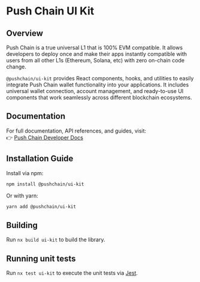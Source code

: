 # Push Chain UI Kit

## Overview

Push Chain is a true universal L1 that is 100% EVM compatible. It allows developers to deploy once and make their apps instantly compatible with users from all other L1s (Ethereum, Solana, etc) with zero on-chain code change.

`@pushchain/ui-kit` provides React components, hooks, and utilities to easily integrate Push Chain wallet functionality into your applications. It includes universal wallet connection, account management, and ready-to-use UI components that work seamlessly across different blockchain ecosystems.

## Documentation

For full documentation, API references, and guides, visit:  
👉 [Push Chain Developer Docs](https://push.org/docs)

## Installation Guide

Install via npm:

```bash
npm install @pushchain/ui-kit
```

Or with yarn:

```bash
yarn add @pushchain/ui-kit
```

## Building

Run `nx build ui-kit` to build the library.

## Running unit tests

Run `nx test ui-kit` to execute the unit tests via [Jest](https://jestjs.io).
